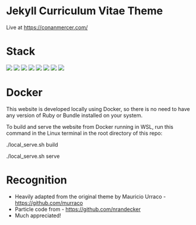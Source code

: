 # Jekyll Curriculum Vitae Theme

Live at https://conanmercer.com/

# Stack

![](https://img.shields.io/badge/jekyll-✓-blue.svg)
![](https://img.shields.io/badge/html5-✓-blue.svg)
![](https://img.shields.io/badge/sass-✓-blue.svg)
![](https://img.shields.io/badge/sweet--scroll-✓-blue.svg)
![](https://img.shields.io/badge/particle--js-✓-blue.svg)
![](https://img.shields.io/badge/font--awesome-✓-blue.svg)
![](https://img.shields.io/badge/devicon-✓-blue.svg)
![](https://img.shields.io/badge/gulp-✓-blue.svg)

# Docker

This website is developed locally using Docker, so there is no need to have any version of Ruby or Bundle installed on your system.

To build and serve the website from Docker running in WSL, run this command in the Linux terminal in the root directory of this repo:

./local_serve.sh build

./local_serve.sh serve

# Recognition

- Heavily adapted from the original theme by Mauricio Urraco - https://github.com/murraco
- Particle code from - https://github.com/nrandecker
- Much appreciated!